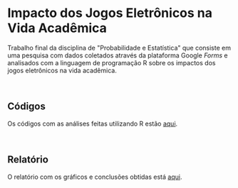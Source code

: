 # Impacto dos Jogos Eletrônicos na Vida Acadêmica

Trabalho final da disciplina de "Probabilidade e Estatística" que consiste em uma pesquisa com dados coletados através da plataforma Google _Forms_ e analisados com a linguagem de programação R sobre os impactos dos jogos eletrônicos na vida acadêmica.

<br>

## Códigos

Os códigos com as análises feitas utilizando R estão [aqui](https://github.com/fernandabucheri/prob-e-estatistica/tree/master/C%C3%B3digos).

<br>

## Relatório
O relatório com os gráficos e conclusões obtidas está [aqui](https://github.com/fernandabucheri/prob-e-estatistica/blob/master/Impacto%20dos%20Jogos%20Eletr%C3%B4nicos%20na%20Vida%20Acad%C3%AAmica.pdf).
